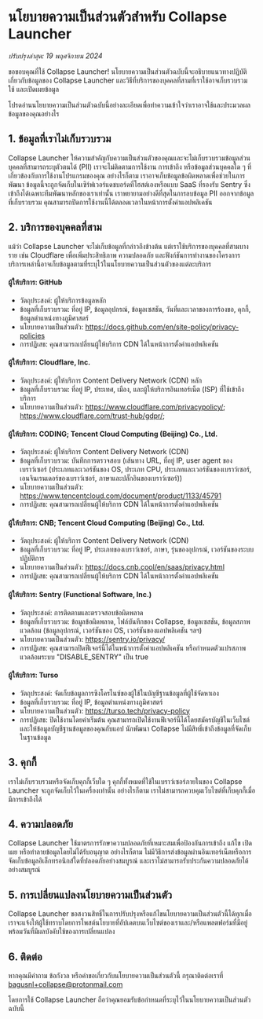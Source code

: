 # นโยบายความเป็นส่วนตัวสำหรับ Collapse Launcher

_ปรับปรุงล่าสุด: 19 พฤศจิกายน 2024_

ขอขอบคุณที่ใช้ Collapse Launcher! นโยบายความเป็นส่วนตัวฉบับนี้จะอธิบายแนวทางปฏิบัติเกี่ยวกับข้อมูลของ Collapse Launcher และวิธีที่บริการของบุคคลที่สามที่เราใช้อาจเก็บรวบรวม ใช้ และเปิดเผยข้อมูล

โปรดอ่านนโยบายความเป็นส่วนตัวฉบับนี้อย่างละเอียดเพื่อทำความเข้าใจว่าเราอาจใช้และประมวลผลข้อมูลของคุณอย่างไร

## 1. ข้อมูลที่เราไม่เก็บรวบรวม

Collapse Launcher ให้ความสำคัญกับความเป็นส่วนตัวของคุณและจะไม่เก็บรวบรวมข้อมูลส่วนบุคคลที่สามารถระบุตัวตนได้ (PII) เราจะไม่ติดตามการใช้งาน การเข้าถึง หรือข้อมูลส่วนบุคคลใด ๆ ที่เกี่ยวข้องกับการใช้งานโปรแกรมของคุณ
อย่างไรก็ตาม เราอาจเก็บข้อมูลข้อผิดพลาดเพื่อช่วยในการพัฒนา ข้อมูลนี้จะถูกจัดเก็บในเซิร์ฟเวอร์แดชบอร์ดที่โฮสต์เองหรือแบบ SaaS ที่รองรับ Sentry ซึ่งเข้าถึงได้เฉพาะทีมพัฒนาหลักของเราเท่านั้น เราพยายามอย่างดีที่สุดในการลบข้อมูล PII ออกจากข้อมูลที่เก็บรวบรวม คุณสามารถปิดการใช้งานนี้ได้ตลอดเวลาในหน้าการตั้งค่าแอปพลิเคชัน

## 2. บริการของบุคคลที่สาม

แม้ว่า Collapse Launcher จะไม่เก็บข้อมูลที่กล่าวถึงข้างต้น แต่เราใช้บริการของบุคคลที่สามบางราย เช่น Cloudflare เพื่อเพิ่มประสิทธิภาพ ความปลอดภัย และฟังก์ชันการทำงานของโครงการ บริการเหล่านี้อาจเก็บข้อมูลตามที่ระบุไว้ในนโยบายความเป็นส่วนตัวของแต่ละบริการ

#### ผู้ให้บริการ: GitHub
- วัตถุประสงค์: ผู้ให้บริการข้อมูลหลัก
- ข้อมูลที่เก็บรวบรวม: ที่อยู่ IP, ข้อมูลอุปกรณ์, ข้อมูลเซสชัน, วันที่และเวลาของการร้องขอ, คุกกี้, ข้อมูลตำแหน่งทางภูมิศาสตร์
- นโยบายความเป็นส่วนตัว:
  https://docs.github.com/en/site-policy/privacy-policies
- การปฏิเสธ: คุณสามารถเปลี่ยนผู้ให้บริการ CDN ได้ในหน้าการตั้งค่าแอปพลิเคชัน

#### ผู้ให้บริการ: Cloudflare, Inc.
- วัตถุประสงค์: ผู้ให้บริการ Content Delivery Network (CDN) หลัก
- ข้อมูลที่เก็บรวบรวม: ที่อยู่ IP, ประเทศ, เมือง, และผู้ให้บริการอินเทอร์เน็ต (ISP) ที่ใช้เข้าถึงบริการ
- นโยบายความเป็นส่วนตัว: 
  https://www.cloudflare.com/privacypolicy/; https://www.cloudflare.com/trust-hub/gdpr/; 

#### ผู้ให้บริการ: CODING; Tencent Cloud Computing (Beijing) Co., Ltd.
- วัตถุประสงค์: ผู้ให้บริการ Content Delivery Network (CDN)
- ข้อมูลที่เก็บรวบรวม: บันทึกการตรวจสอบ (เส้นทาง URL, ที่อยู่ IP, user agent ของเบราว์เซอร์ (ประเภทและเวอร์ชันของ OS, ประเภท CPU, ประเภทและเวอร์ชันของเบราว์เซอร์, เอนจินเรนเดอร์ของเบราว์เซอร์, ภาษาและปลั๊กอินของเบราว์เซอร์))
- นโยบายความเป็นส่วนตัว:
  https://www.tencentcloud.com/document/product/1133/45791
- การปฏิเสธ: คุณสามารถเปลี่ยนผู้ให้บริการ CDN ได้ในหน้าการตั้งค่าแอปพลิเคชัน

#### ผู้ให้บริการ: CNB; Tencent Cloud Computing (Beijing) Co., Ltd.
- วัตถุประสงค์: ผู้ให้บริการ Content Delivery Network (CDN)
- ข้อมูลที่เก็บรวบรวม: ที่อยู่ IP, ประเภทของเบราว์เซอร์, ภาษา, รุ่นของอุปกรณ์, เวอร์ชันของระบบปฏิบัติการ
- นโยบายความเป็นส่วนตัว:
  https://docs.cnb.cool/en/saas/privacy.html
- การปฏิเสธ: คุณสามารถเปลี่ยนผู้ให้บริการ CDN ได้ในหน้าการตั้งค่าแอปพลิเคชัน

#### ผู้ให้บริการ: Sentry (Functional Software, Inc.)
- วัตถุประสงค์: การติดตามและตรวจสอบข้อผิดพลาด
- ข้อมูลที่เก็บรวบรวม: ข้อมูลข้อผิดพลาด, ไฟล์บันทึกของ Collapse, ข้อมูลเซสชัน, ข้อมูลสภาพแวดล้อม (ข้อมูลอุปกรณ์, เวอร์ชันของ OS, เวอร์ชันของแอปพลิเคชัน ฯลฯ)
- นโยบายความเป็นส่วนตัว:
  https://sentry.io/privacy/
- การปฏิเสธ: คุณสามารถปิดฟีเจอร์นี้ได้ในหน้าการตั้งค่าแอปพลิเคชัน หรือกำหนดตัวแปรสภาพแวดล้อมระบบ "DISABLE_SENTRY" เป็น true

#### ผู้ให้บริการ: Turso 
- วัตถุประสงค์: จัดเก็บข้อมูลการซิงโครไนซ์ของผู้ใช้ในบัญชีฐานข้อมูลที่ผู้ใช้จัดหาเอง
- ข้อมูลที่เก็บรวบรวม: ที่อยู่ IP, ข้อมูลตำแหน่งทางภูมิศาสตร์
- นโยบายความเป็นส่วนตัว:
  https://turso.tech/privacy-policy
- การปฏิเสธ: ปิดใช้งานโดยค่าเริ่มต้น คุณสามารถเปิดใช้งานฟีเจอร์นี้ได้โดยสมัครบัญชีในเว็บไซต์และให้ข้อมูลบัญชีฐานข้อมูลของคุณกับแอป นักพัฒนา Collapse ไม่มีสิทธิ์เข้าถึงข้อมูลที่จัดเก็บในฐานข้อมูล

## 3. คุกกี้

เราไม่เก็บรวบรวมหรือจัดเก็บคุกกี้เว็บใด ๆ คุกกี้ทั้งหมดที่ใช้ในเบราว์เซอร์ภายในของ Collapse Launcher จะถูกจัดเก็บไว้ในเครื่องเท่านั้น อย่างไรก็ตาม เราไม่สามารถควบคุมเว็บไซต์ที่เก็บคุกกี้เมื่อมีการเข้าถึงได้

## 4. ความปลอดภัย

Collapse Launcher ใช้มาตรการรักษาความปลอดภัยที่เหมาะสมเพื่อป้องกันการเข้าถึง แก้ไข เปิดเผย หรือทำลายข้อมูลโดยไม่ได้รับอนุญาต อย่างไรก็ตาม ไม่มีวิธีการส่งข้อมูลผ่านอินเทอร์เน็ตหรือการจัดเก็บข้อมูลอิเล็กทรอนิกส์ใดที่ปลอดภัยอย่างสมบูรณ์ และเราไม่สามารถรับประกันความปลอดภัยได้อย่างสมบูรณ์

## 5. การเปลี่ยนแปลงนโยบายความเป็นส่วนตัว

Collapse Launcher ขอสงวนสิทธิ์ในการปรับปรุงหรือแก้ไขนโยบายความเป็นส่วนตัวนี้ได้ทุกเมื่อ เราจะแจ้งให้ผู้ใช้ทราบโดยการโพสต์นโยบายที่อัปเดตบนเว็บไซต์ของเราและ/หรือแพลตฟอร์มที่มีอยู่ พร้อมวันที่มีผลบังคับใช้ของการเปลี่ยนแปลง

## 6. ติดต่อ

หากคุณมีคำถาม ข้อกังวล หรือคำขอเกี่ยวกับนโยบายความเป็นส่วนตัวนี้ กรุณาติดต่อเราที่ bagusnl+collapse@protonmail.com

โดยการใช้ Collapse Launcher ถือว่าคุณยอมรับข้อกำหนดที่ระบุไว้ในนโยบายความเป็นส่วนตัวฉบับนี้
